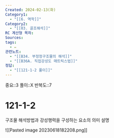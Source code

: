 ```yaml
---
Created: 2024-02-13(화)
Category1:
  - "[[6. 역학]]"
Category2:
  - "[[03. 골조해석]]"
RC 계산형 목차: 
Sources: 
tags:
  - ✏️
관련노트:
  - "[[B34. 부정정구조물의 해석]]"
  - "[[B36A. 직접강성도 매트릭스법]]"
정답:
  - "[[121-1-2 풀이]]"
---
```

중요::3
풀이::X
반복도::7
#  121-1-2


구조물 해석방법과 강성행력을 구성하는 요소의 의미 설명

![[Pasted image 20230618182208.png]]